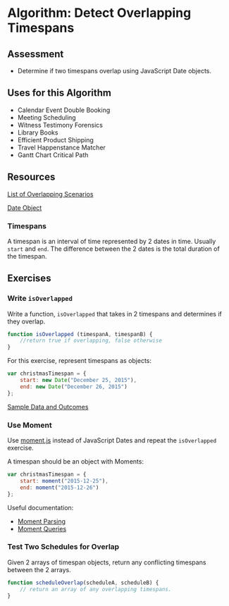 # Algorithm: Detect Overlapping Timespans

## Assessment

* Determine if two timespans overlap using JavaScript Date objects.

## Uses for this Algorithm

* Calendar Event Double Booking
* Meeting Scheduling
* Witness Testimony Forensics
* Library Books
* Efficient Product Shipping
* Travel Happenstance Matcher
* Gantt Chart Critical Path

## Resources

[List of Overlapping Scenarios](TimespanOverlapScenarios/README.md)

[Date Object](https://developer.mozilla.org/en-US/docs/Web/JavaScript/Reference/Global_Objects/Date)

### Timespans

A timespan is an interval of time represented by 2 dates in time.
	Usually `start` and `end`.
The difference between the 2 dates is the total duration of the timespan.

## Exercises

### Write `isOverlapped`

Write a function, `isOverlapped` that takes in 2 timespans and determines if they overlap.

```js
function isOverlapped (timespanA, timespanB) {
	//return true if overlapping, false otherwise
}
```

For this exercise, represent timespans as objects:
```js
var christmasTimespan = {
	start: new Date("December 25, 2015"),
	end: new Date("December 26, 2015")
};
```

[Sample Data and Outcomes](samples/isOverlapped.js)

### Use Moment

Use [moment.js](http://momentjs.com/) instead of JavaScript Dates and repeat
	the `isOverlapped` exercise.

A timespan should be an object with Moments:
```js
var christmasTimespan = {
	start: moment("2015-12-25"),
	end: moment("2015-12-26")
};
```

Useful documentation:
* [Moment Parsing](http://momentjs.com/docs/#/parsing/)
* [Moment Queries](http://momentjs.com/docs/#/query/)

### Test Two Schedules for Overlap

Given 2 arrays of timespan objects, return any conflicting timespans between
	the 2 arrays.

```js
function scheduleOverlap(scheduleA, scheduleB) {
	// return an array of any overlapping timespans.
}
```
